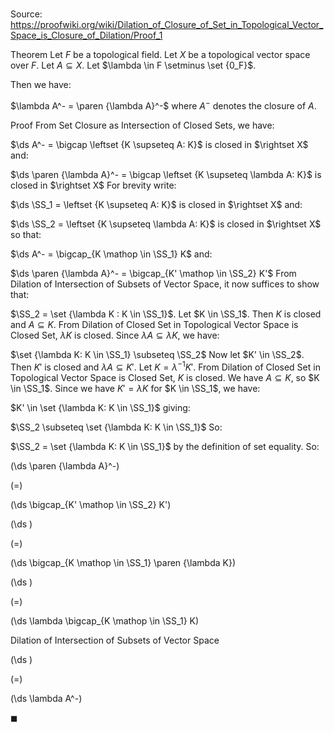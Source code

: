 # 

Source: https://proofwiki.org/wiki/Dilation_of_Closure_of_Set_in_Topological_Vector_Space_is_Closure_of_Dilation/Proof_1

Theorem
Let $F$ be a topological field.
Let $X$ be a topological vector space over $F$. 
Let $A \subseteq X$.
Let $\lambda \in F \setminus \set {0_F}$.

Then we have: 

$\lambda A^- = \paren {\lambda A}^-$
where $A^-$ denotes the closure of $A$. 


Proof
From Set Closure as Intersection of Closed Sets, we have: 

$\ds A^- = \bigcap \leftset {K \supseteq A: K}$ is closed in $\rightset X$
and:

$\ds \paren {\lambda A}^- = \bigcap \leftset {K \supseteq \lambda A: K}$ is closed in $\rightset X$
For brevity write: 

$\ds \SS_1 = \leftset {K \supseteq A: K}$ is closed in $\rightset X$
and:

$\ds \SS_2 = \leftset {K \supseteq \lambda A: K}$ is closed in $\rightset X$
so that: 

$\ds A^- = \bigcap_{K \mathop \in \SS_1} K$
and:

$\ds \paren {\lambda A}^- = \bigcap_{K' \mathop \in \SS_2} K'$
From Dilation of Intersection of Subsets of Vector Space, it now suffices to show that: 

$\SS_2 = \set {\lambda K : K \in \SS_1}$.
Let $K \in \SS_1$. 
Then $K$ is closed and $A \subseteq K$. 
From Dilation of Closed Set in Topological Vector Space is Closed Set, $\lambda K$ is closed.
Since $\lambda A \subseteq \lambda K$, we have: 

$\set {\lambda K: K \in \SS_1} \subseteq \SS_2$
Now let $K' \in \SS_2$.
Then $K'$ is closed and $\lambda A \subseteq K'$. 
Let $K = \lambda^{-1} K'$. 
From Dilation of Closed Set in Topological Vector Space is Closed Set, $K$ is closed.
We have $A \subseteq K$, so $K \in \SS_1$. 
Since we have $K' = \lambda K$ for $K \in \SS_1$, we have: 

$K' \in \set {\lambda K: K \in \SS_1}$
giving:

$\SS_2 \subseteq \set {\lambda K: K \in \SS_1}$
So:

$\SS_2 = \set {\lambda K: K \in \SS_1}$
by the definition of set equality.
So: 














\(\ds \paren {\lambda A}^-\)

\(=\)







\(\ds \bigcap_{K' \mathop \in \SS_2} K'\)




















\(\ds \)

\(=\)







\(\ds \bigcap_{K \mathop \in \SS_1} \paren {\lambda K}\)




















\(\ds \)

\(=\)







\(\ds \lambda \bigcap_{K \mathop \in \SS_1} K\)





Dilation of Intersection of Subsets of Vector Space














\(\ds \)

\(=\)







\(\ds \lambda A^-\)









$\blacksquare$





